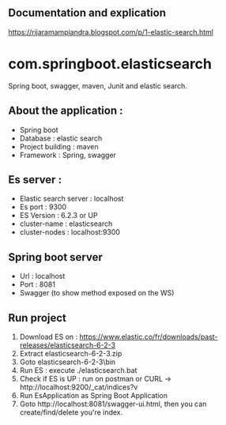 ## Documentation and explication
https://rijaramampiandra.blogspot.com/p/1-elastic-search.html

# com.springboot.elasticsearch
Spring boot, swagger, maven, Junit and elastic search.

## About the application :
- Spring boot
- Database : elastic search
- Project building : maven
- Framework : Spring, swagger

## Es server :
- Elastic search server : localhost
- Es port : 9300
- ES Version : 6.2.3 or UP 
- cluster-name : elasticsearch
- cluster-nodes : localhost:9300
 
## Spring boot server
- Url : localhost
- Port : 8081
- Swagger (to show method exposed on the WS)

## Run project 
1. Download ES on : https://www.elastic.co/fr/downloads/past-releases/elasticsearch-6-2-3
2. Extract elasticsearch-6-2-3.zip
3. Goto elasticsearch-6-2-3\bin
4. Run ES : execute ./elasticsearch.bat
5. Check if ES is UP : run on postman or CURL -> http://localhost:9200/_cat/indices?v
6. Run EsApplication as Spring Boot Application
7. Goto http://localhost:8081/swagger-ui.html, then you can create/find/delete you're index.
